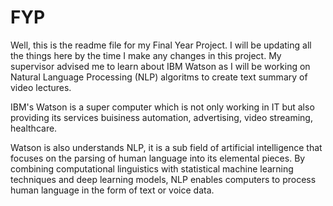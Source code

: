 # FYP
Well, this is the readme file for my Final Year Project. I will be updating all the things here by the time I make any changes in this project. My supervisor advised me to learn about IBM Watson as I will be working on Natural Language Processing (NLP) algoritms to create text summary of video lectures.

IBM's Watson is a super computer which is not only working in IT but also providing its services buisiness automation, advertising, video streaming, healthcare.

Watson is also understands NLP, it is a sub field of artificial intelligence that focuses on the parsing of human language into its elemental pieces. By combining computational linguistics with statistical machine learning techniques and deep learning models, NLP enables computers to process human language in the form of text or voice data.

